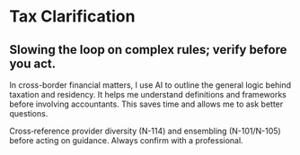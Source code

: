 # Tax Clarification

## Slowing the loop on complex rules; verify before you act.

In cross-border financial matters, I use AI to outline the general logic behind taxation and residency. It helps me understand definitions and frameworks before involving accountants. This saves time and allows me to ask better questions.

Cross‑reference provider diversity (N-114) and ensembling (N-101/N-105) before acting on guidance. Always confirm with a professional.

